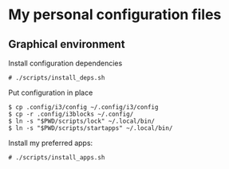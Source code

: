 # My personal configuration files

## Graphical environment

Install configuration dependencies
```console
# ./scripts/install_deps.sh
```

Put configuration in place
```console
$ cp .config/i3/config ~/.config/i3/config
$ cp -r .config/i3blocks ~/.config/
$ ln -s "$PWD/scripts/lock" ~/.local/bin/
$ ln -s "$PWD/scripts/startapps" ~/.local/bin/
```

Install my preferred apps:
```console
# ./scripts/install_apps.sh
```
